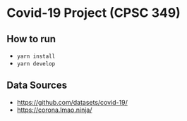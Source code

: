 # Covid-19 Project (CPSC 349)

## How to run
* `yarn install` 
* `yarn develop` 

## Data Sources
* https://github.com/datasets/covid-19/
* https://corona.lmao.ninja/
